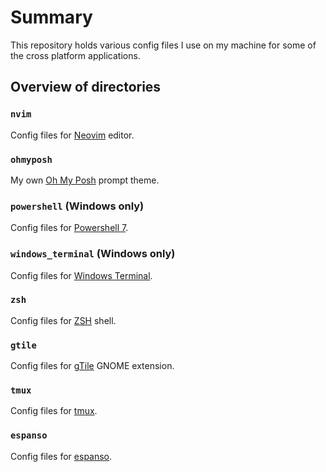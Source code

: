 # Summary

This repository holds various config files I use on my machine for some of the cross platform applications.

## Overview of directories

### `nvim`

Config files for [Neovim](https://neovim.io/) editor.

### `ohmyposh`

My own [Oh My Posh](https://ohmyposh.dev/) prompt theme.

### `powershell` (Windows only)

Config files for [Powershell 7](https://github.com/PowerShell/PowerShell).

### `windows_terminal` (Windows only)

Config files for [Windows Terminal](https://github.com/microsoft/terminal).

### `zsh`

Config files for [ZSH](https://zsh.sourceforge.io/) shell.

### `gtile`

Config files for [gTile](https://github.com/gTile/gTile) GNOME extension.

### `tmux`

Config files for [tmux](https://github.com/tmux/tmux).

### `espanso`

Config files for [espanso](https://github.com/espanso/espanso).
